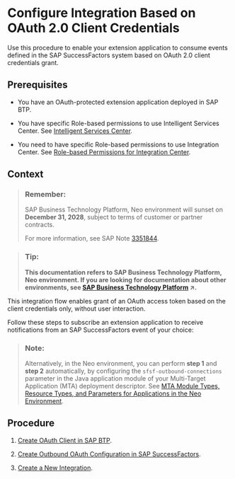 <!-- loiod5b6a7dde542493b861ad95fb73e18d9 -->

# Configure Integration Based on OAuth 2.0 Client Credentials

Use this procedure to enable your extension application to consume events defined in the SAP SuccessFactors system based on OAuth 2.0 client credentials grant.



<a name="loiod5b6a7dde542493b861ad95fb73e18d9__prereq_o5z_qhf_bhb"/>

## Prerequisites

-   You have an OAuth-protected extension application deployed in SAP BTP.

-   You have specific Role-based permissions to use Intelligent Services Center. See [Intelligent Services Center](https://help.sap.com/viewer/08bcf861c3c84717bfef7621713f55af/LATEST/en-US/2a4a45d56b7e405181d872686bd7f7d1.html).

-   You need to have specific Role-based permissions to use Integration Center. See [Role-based Permissions for Integration Center](https://help.sap.com/viewer/60ba370328e0485797adde67aee846a0/LATEST/en-US/f681601ef30447719438fe9f00fdf14e.html).




## Context

> ### Remember:  
> SAP Business Technology Platform, Neo environment will sunset on **December 31, 2028**, subject to terms of customer or partner contracts.
> 
> For more information, see SAP Note [3351844](https://me.sap.com/notes/3351844).

> ### Tip:  
> **This documentation refers to SAP Business Technology Platform, Neo environment. If you are looking for documentation about other environments, see [SAP Business Technology Platform](https://help.sap.com/viewer/65de2977205c403bbc107264b8eccf4b/Cloud/en-US/6a2c1ab5a31b4ed9a2ce17a5329e1dd8.html "SAP Business Technology Platform (SAP BTP) is an integrated offering comprised of the following technology portfolios: application development; process automation; integration; data, analytics, and enterprise planning; artificial intelligence. The platform offers users the ability to turn data into business value, compose end-to-end business processes, connect entire IT landscapes, and personalize, build and extend SAP applications. This reduces the overall total cost of ownership maintaining SAP landscapes and third-party software across end-to-end business processes.") :arrow_upper_right:.**

This integration flow enables grant of an OAuth access token based on the client credentials only, without user interaction.

Follow these steps to subscribe an extension application to receive notifications from an SAP SuccessFactors event of your choice:

> ### Note:  
> Alternatively, in the Neo environment, you can perform **step 1** and **step 2** automatically, by configuring the `sfsf-outbound-connections` parameter in the Java application module of your Multi-Target Application \(MTA\) deployment descriptor. See [MTA Module Types, Resource Types, and Parameters for Applications in the Neo Environment](https://help.sap.com/viewer/65de2977205c403bbc107264b8eccf4b/Cloud/en-US/f1caa871360c40e7be7ce4264ab9c336.html).



## Procedure

1.  [Create OAuth Client in SAP BTP](create-oauth-client-in-sap-btp-67f43e2.md).

2.  [Create Outbound OAuth Configuration in SAP SuccessFactors](create-outbound-oauth-configuration-in-sap-successfactors-c9546f4.md).

3.  [Create a New Integration](create-a-new-integration-3abd9ce.md).


